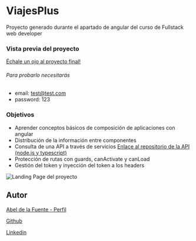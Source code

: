 # ViajesPlus

Proyecto generado durante el apartado de angular del curso de Fullstack web developer

### Vista previa del proyecto

[Échale un ojo al proyecto final!](https://abelfubu.github.io/admin-travel-agency/)
###### Para probarlo necesitarás
- email: test@test.com
- password: 123

### Objetivos

- Aprender conceptos básicos de composición de aplicaciones con angular
- Distribución de la información entre componentes
- Consulta de una API a través de servicios
  [Enlace al repositorio de la API (node.js y typescript)](https://github.com/abelfubu/coches-API)
- Protección de rutas con guards, canActivate y canLoad
- Gestión del token y inyección del token a los headers

![Landing Page del proyecto](https://repository-images.githubusercontent.com/296132550/87ca8480-fe95-11ea-845b-ea08328c9d3b)

## Autor

[Abel de la Fuente - Perfil](https://abelfubu.github.io/abelfubu/)

[Github](https://github.com/abelfubu)

[Linkedin](https://www.linkedin.com/in/abel-de-la-fuente-53b0291aa/)
